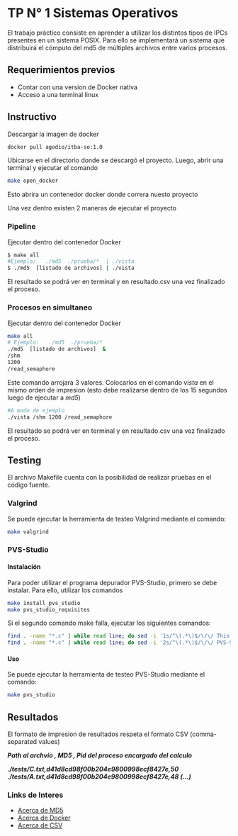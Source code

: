 # TP N° 1 Sistemas Operativos

El trabajo práctico consiste en aprender a utilizar los distintos tipos de IPCs
presentes en un sistema POSIX. Para ello se implementará un sistema que distribuirá el
cómputo del md5 de múltiples archivos entre varios procesos.

## Requerimientos previos

- Contar con una version de Docker nativa
- Acceso a una terminal linux

## Instructivo
Descargar la imagen de docker
```sh
docker pull agodio/itba-so:1.0
```
Ubicarse en el directorio donde se descargó el proyecto. Luego, abrir una terminal y ejecutar el comando
```sh
make open_docker
```
Esto abrira un contenedor docker donde correra nuesto proyecto

Una vez dentro existen 2 maneras de ejecutar el proyecto
### Pipeline
 Ejecutar dentro del contenedor Docker
```sh
$ make all
#Ejemplo:   ./md5  ./prueba/*  | ./vista
$ ./md5  [listado de archivos] | ./vista
```

El resultado se podrá ver en terminal y en resultado.csv una vez finalizado el proceso.




### Procesos en simultaneo

Ejecutar dentro del contenedor Docker
```sh
make all
# Ejemplo:   ./md5  ./prueba/*
./md5  [listado de archivos]  &
/shm
1200
/read_semaphore
```

Este comando arrojara 3 valores.
Colocarlos en el comando _vista_ en el mismo orden de impresion (esto debe realizarse dentro de los 15 segundos luego de ejecutar a _md5_)
```sh
#A modo de ejemplo
./vista /shm 1200 /read_semaphore
```
El resultado se podrá ver en terminal y en resultado.csv una vez finalizado el proceso.

## Testing
El archivo Makefile cuenta con la posibilidad de realizar pruebas en el código fuente.
### Valgrind
Se puede ejecutar la herramienta de testeo Valgrind mediante el comando:
```sh
make valgrind
```

### PVS-Studio
#### Instalación
Para poder utilizar el programa depurador PVS-Studio, primero se debe instalar. 
Para ello, utilizar los comandos
```sh
make install_pvs_studio
make pvs_studio_requisites
```
Si el segundo comando make falla, ejecutar los siguientes comandos:
```sh
find . -name "*.c" | while read line; do sed -i '1s/^\(.*\)$/\/\/ This is a personal academic project. Dear PVS-Studio, please check it.\n\1/' "$line"; done
find . -name "*.c" | while read line; do sed -i '2s/^\(.*\)$/\/\/ PVS-Studio Static Code Analyzer for C, C++ and C#: http:\/\/www.viva64.com\n\1/' "$line"; done
```
#### Uso
Se puede ejecutar la herramienta de testeo PVS-Studio mediante el comando:
```sh
make pvs_studio
```

## Resultados
El formato de impresion de resultados respeta el formato CSV (comma-separated values)

***Path al archvio  ,  MD5  ,  Pid del proceso encargado del calculo***

***./tests/C.txt,d41d8cd98f00b204e9800998ecf8427e,50
./tests/A.txt,d41d8cd98f00b204e9800998ecf8427e,48
(...)***


### Links de Interes
- [Acerca de MD5](https://es.wikipedia.org/wiki/MD5 "Acerca de MD5")
- [Acerca de Docker](https://www.docker.com/ "Acerca de Docker")
- [Acerca de  CSV](https://es.wikipedia.org/wiki/Valores_separados_por_comas "Acerca de  CSV")

